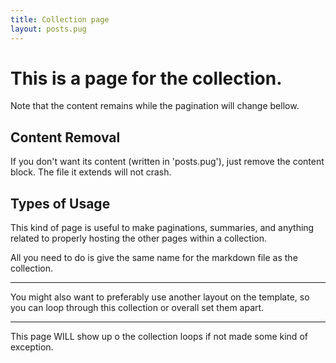 ```yaml
---
title: Collection page
layout: posts.pug
---
```


# This is a page for the collection.

Note that the content remains while the pagination will change bellow.

## Content Removal

If you don't want its content (written in 'posts.pug'), just remove the content block. The file it extends will not crash.

## Types of Usage

This kind of page is useful to make paginations, summaries, and anything related to properly hosting the other pages within a collection.

All you need to do is give the same name for the markdown file as the collection.

---

You might also want to preferably use another layout on the template, so you can loop through this collection or overall set them apart.

---

This page WILL show up o the collection loops if not made some kind of exception.

